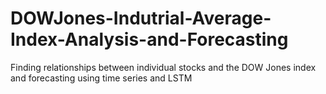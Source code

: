 # DOWJones-Indutrial-Average-Index-Analysis-and-Forecasting
Finding relationships between individual stocks and the DOW Jones index and forecasting using time series and LSTM
